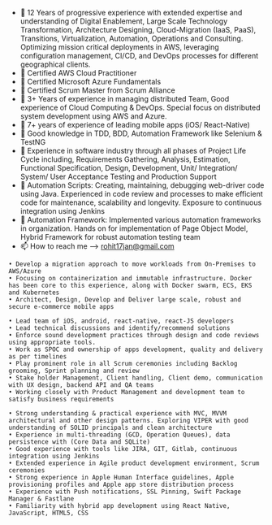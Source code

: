 - 👋 12 Years of progressive experience with extended expertise and understanding of Digital Enablement, Large Scale Technology Transformation, Architecture Designing, Cloud-Migration (IaaS, PaaS), Transitions, Virtualization, Automation, Operations and Consulting. Optimizing mission critical deployments in AWS, leveraging configuration management, CI/CD, and DevOps processes for different geographical clients. 
- 👀 Certified AWS Cloud Practitioner
- 👀 Certified Microsoft Azure Fundamentals
- 👀 Certified Scrum Master from Scrum Alliance
- 🌱 3+ Years of experience in managing distributed Team, Good experience of Cloud Computing & DevOps. Special focus on distributed system development using AWS and Azure.
- 💞️ 7+ years of experience of leading mobile apps (iOS/ React-Native)
- 💞️ Good knowledge in TDD, BDD, Automation Framework like Selenium & TestNG 
- 💞️ Experience in software industry through all phases of Project Life Cycle including, Requirements    Gathering, Analysis, Estimation, Functional Specification, Design, Development, Unit/ Integration/ System/ User Acceptance Testing and Production Support 
- 💞️ Automation Scripts: Creating, maintaining, debugging web-driver code using Java. Experienced in code review and processes to make efficient code for maintenance, scalability and longevity. Exposure to continuous integration using Jenkins
- 💞️ Automation Framework: Implemented various automation frameworks in organization. Hands on for implementation of Page Object Model, Hybrid Framework for robust automation testing team
- 📫 How to reach me --> rohit17jan@gmail.com

```
• Develop a migration approach to move workloads from On-Premises to AWS/Azure
• Focusing on containerization and immutable infrastructure. Docker has been core to this experience, along with Docker swarm, ECS, EKS and Kubernetes
• Architect, Design, Develop and Deliver large scale, robust and secure e-commerce mobile apps

• Lead team of iOS, android, react-native, react-JS developers
• Lead technical discussions and identify/recommend solutions
• Enforce sound development practices through design and code reviews using appropriate tools. 
• Work as SPOC and ownership of apps development, quality and delivery as per timelines
• Play prominent role in all Scrum ceremonies including Backlog grooming, Sprint planning and review
• Stake holder Management, Client handling, Client demo, communication with UX design, backend API and QA teams
• Working closely with Product Management and development team to satisfy business requirements

• Strong understanding & practical experience with MVC, MVVM architectural and other design patterns. Exploring VIPER with good understanding of SOLID principals and clean architecture
• Experience in multi-threading (GCD, Operation Queues), data persistence with (Core Data and SQLite)
• Good experience with tools like JIRA, GIT, Gitlab, continuous integration using Jenkins
• Extended experience in Agile product development environment, Scrum ceremonies
• Strong experience in Apple Human Interface guidelines, Apple provisioning profiles and Apple app store distribution process
• Experience with Push notifications, SSL Pinning, Swift Package Manager & Fastlane
• Familiarity with hybrid app development using React Native, JavaScript, HTML5, CSS
```
